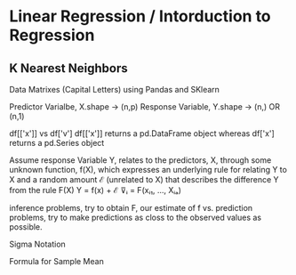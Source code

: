 # Linear Regression / Intorduction to Regression
## K Nearest Neighbors

Data Matrixes (Capital Letters) using Pandas and SKlearn


Predictor Varialbe, X.shape ->  (n,p)
Response Variable, Y.shape -> (n,) OR (n,1)

df[['x']] vs df['v']
df[['x']] returns a pd.DataFrame object whereas
df['x'] returns a pd.Series object

Assume response Variable Y, relates to the predictors, X, through some unknown function, f(X), which expresses an underlying rule for relating Y to X and a random amount ℰ (unrelated to X) that describes the difference Y from the rule F(X)
Y = f(x) + ℰ
⊽ᵢ = F(xᵢ₁, ..., Xᵢₐ)

inference problems, try to obtain F, our estimate of f vs. prediction problems, try to make predictions as closs to the observed values as possible. 

Sigma Notation

Formula for Sample Mean

